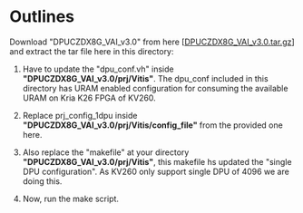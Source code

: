 
# Outlines

Download "DPUCZDX8G_VAI_v3.0" from here [[DPUCZDX8G_VAI_v3.0.tar.gz](https://www.xilinx.com/bin/public/openDownload?filename=DPUCZDX8G_VAI_v3.0.tar.gz)] and extract the tar file here in this directory: 

1. Have to update the "dpu_conf.vh"  inside **"DPUCZDX8G_VAI_v3.0/prj/Vitis"**. The dpu_conf included in this directory has URAM enabled configuration for consuming the available URAM on Kria K26 FPGA of KV260.

2. Replace prj_config_1dpu inside **"DPUCZDX8G_VAI_v3.0/prj/Vitis/config_file"** from the provided one here.
3. Also replace the "makefile" at your directory **"DPUCZDX8G_VAI_v3.0/prj/Vitis"**, this makefile hs updated the "single DPU configuration". As KV260 only support single DPU of 4096 we are doing this.

4. Now, run the make script.


